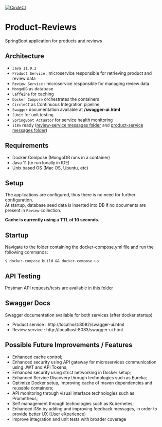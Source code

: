 [![CircleCI](https://circleci.com/gh/jpfmscel/product-reviews.svg?style=svg)](https://circleci.com/gh/jpfmscel/product-reviews)

# Product-Reviews
SpringBoot application for products and reviews

## Architecture
- ```Java 11.0.2```
- ```Product Service``` : microservice responsible for retrieving product and review data
- ```Review Service``` : microservice responsible for managing review data
- ```MongoDB``` as database
- ```Caffeine``` for caching
- ```Docker Compose``` orchestrates the containers
- ```CircleCI``` as Continuous Integration pipeline  
- ```Swagger``` documentation available at **/swagger-ui.html**
- ```JUnit``` for unit testing
- ```SpringBoot Actuator``` for service health monitoring
- ```i18n``` ready ([review-service messages folder](https://github.com/jpfmscel/product-reviews/tree/master/review-service/src/main/resources/messages) and [product-service messages folder](https://github.com/jpfmscel/product-reviews/tree/master/product-service/src/main/resources/messages))

## Requirements
 - Docker Compose (MongoDB runs in a container)
 - Java 11 (to run locally in IDE)
 - Unix based OS (Mac OS, Ubuntu, etc)

## Setup
 The applications are configured, thus there is no need for further configuration.  
 At startup, database seed data is inserted into DB if no documents are present in ```Review``` collection.  
   
 **Cache is currently using a TTL of 10 seconds.**

## Startup
Navigate to the folder containing the docker-compose.yml file and run the following commands:  

```$ docker-compose build && docker-compose up```

## API Testing
Postman API requests/tests are available [in this folder](https://github.com/jpfmscel/product-reviews/tree/master/API%20Postman%20Tests)

## Swagger Docs
Swagger documentation available for both services (after docker startup)
 - Product service : http://localhost:8082/swagger-ui.html
 - Review service  : http://localhost:8083/swagger-ui.html


## Possible Future Improvements / Features
- Enhanced cache control;
- Enhanced security using API gateway for microservices communication using JWT and API Tokens;
- Enhanced security using strict networking in Docker setup;
- Enhanced Service Discovery through technologies such as Eureka;
- Optimize Docker setup, improving cache of maven dependencies and reusable containers;
- API monitoring through visual interface technologies such as Prometheus;
- Self management through technologies such as Kubernetes;
- Enhanced i18n by adding and improving feedback messages, in order to provide better UX (User eXperience)
- Improve integration and unit tests with broader coverage
